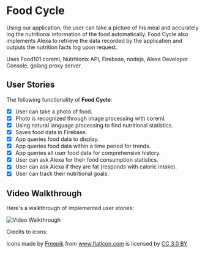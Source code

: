 # **Food Cycle**

Using our application, the user can take a picture of his meal and accurately log the nutritional information of the food automatically. Food Cycle also implements Alexa to retrieve the data recorded by the application and outputs the nutrition facts log upon request.

Uses Food101 coreml, Nutritionix API, Firebase, nodejs, Alexa Developer Console, golang proxy server.

## User Stories

The following functionality of **Food Cycle**:

- [x] User can take a photo of food.
- [x] Photo is recognized through image processing with coreml.
- [x] Using natural language processing to find nutritional statistics.
- [x] Saves food data in Firebase.
- [x] App queries food data to display.
- [x] App queries food data within a time period for trends.
- [x] App queries all user food data for comprehensive history.
- [x] User can ask Alexa for their food consumption statistics.
- [x] User can ask Alexa if they are fat (responds with caloric intake).
- [x] User can track their nutritional goals.

## Video Walkthrough

Here's a walkthrough of implemented user stories:

<img src='demo.gif' title='Video Walkthrough' width='' alt='Video Walkthrough' />

Credits to icons:
<div>Icons made by <a href="https://www.freepik.com/" title="Freepik">Freepik</a> from <a href="https://www.flaticon.com/" 			    title="Flaticon">www.flaticon.com</a> is licensed by <a href="http://creativecommons.org/licenses/by/3.0/" 			    title="Creative Commons BY 3.0" target="_blank">CC 3.0 BY</a></div>
